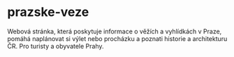 # prazske-veze
Webová stránka, která poskytuje informace o věžích a vyhlídkách v Praze, pomáhá naplánovat si výlet nebo procházku a poznati historie a architekturu ČR. Pro turisty a obyvatele Prahy.

